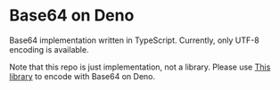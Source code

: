 # Base64 on Deno

Base64 implementation written in TypeScript. Currently, only UTF-8 encoding is available.

Note that this repo is just implementation, not a library. Please use
[This library](https://deno.land/x/base64) to encode with Base64 on Deno.
